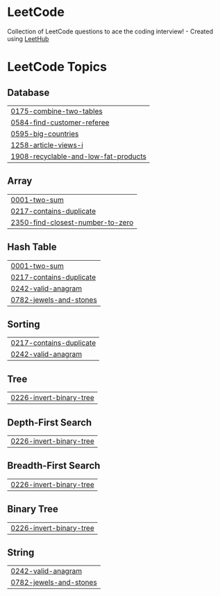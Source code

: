 # LeetCode
Collection of LeetCode questions to ace the coding interview! - Created using [LeetHub](https://github.com/QasimWani/LeetHub)

<!---LeetCode Topics Start-->
# LeetCode Topics
## Database
|  |
| ------- |
| [0175-combine-two-tables](https://github.com/Jeswani-Lokesh/LeetCode/tree/master/0175-combine-two-tables) |
| [0584-find-customer-referee](https://github.com/Jeswani-Lokesh/LeetCode/tree/master/0584-find-customer-referee) |
| [0595-big-countries](https://github.com/Jeswani-Lokesh/LeetCode/tree/master/0595-big-countries) |
| [1258-article-views-i](https://github.com/Jeswani-Lokesh/LeetCode/tree/master/1258-article-views-i) |
| [1908-recyclable-and-low-fat-products](https://github.com/Jeswani-Lokesh/LeetCode/tree/master/1908-recyclable-and-low-fat-products) |
## Array
|  |
| ------- |
| [0001-two-sum](https://github.com/Jeswani-Lokesh/LeetCode/tree/master/0001-two-sum) |
| [0217-contains-duplicate](https://github.com/Jeswani-Lokesh/LeetCode/tree/master/0217-contains-duplicate) |
| [2350-find-closest-number-to-zero](https://github.com/Jeswani-Lokesh/LeetCode/tree/master/2350-find-closest-number-to-zero) |
## Hash Table
|  |
| ------- |
| [0001-two-sum](https://github.com/Jeswani-Lokesh/LeetCode/tree/master/0001-two-sum) |
| [0217-contains-duplicate](https://github.com/Jeswani-Lokesh/LeetCode/tree/master/0217-contains-duplicate) |
| [0242-valid-anagram](https://github.com/Jeswani-Lokesh/LeetCode/tree/master/0242-valid-anagram) |
| [0782-jewels-and-stones](https://github.com/Jeswani-Lokesh/LeetCode/tree/master/0782-jewels-and-stones) |
## Sorting
|  |
| ------- |
| [0217-contains-duplicate](https://github.com/Jeswani-Lokesh/LeetCode/tree/master/0217-contains-duplicate) |
| [0242-valid-anagram](https://github.com/Jeswani-Lokesh/LeetCode/tree/master/0242-valid-anagram) |
## Tree
|  |
| ------- |
| [0226-invert-binary-tree](https://github.com/Jeswani-Lokesh/LeetCode/tree/master/0226-invert-binary-tree) |
## Depth-First Search
|  |
| ------- |
| [0226-invert-binary-tree](https://github.com/Jeswani-Lokesh/LeetCode/tree/master/0226-invert-binary-tree) |
## Breadth-First Search
|  |
| ------- |
| [0226-invert-binary-tree](https://github.com/Jeswani-Lokesh/LeetCode/tree/master/0226-invert-binary-tree) |
## Binary Tree
|  |
| ------- |
| [0226-invert-binary-tree](https://github.com/Jeswani-Lokesh/LeetCode/tree/master/0226-invert-binary-tree) |
## String
|  |
| ------- |
| [0242-valid-anagram](https://github.com/Jeswani-Lokesh/LeetCode/tree/master/0242-valid-anagram) |
| [0782-jewels-and-stones](https://github.com/Jeswani-Lokesh/LeetCode/tree/master/0782-jewels-and-stones) |
<!---LeetCode Topics End-->